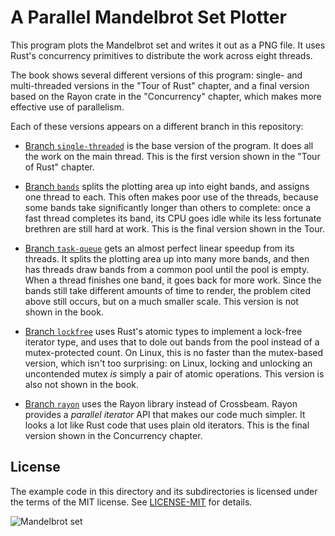 # A Parallel Mandelbrot Set Plotter

This program plots the Mandelbrot set and writes it out as a PNG file. It uses Rust's concurrency primitives to distribute the work across eight threads.

The book shows several different versions of this program: single- and multi-threaded versions in the "Tour of Rust" chapter, and a final version based on the Rayon crate in the "Concurrency" chapter, which makes more effective use of parallelism.

Each of these versions appears on a different branch in this repository:

*   [Branch `single-threaded`](https://github.com/ProgrammingRust/mandelbrot/tree/single-threaded)
    is the base version of the program. It does all the work on the main
    thread. This is the first version shown in the "Tour of Rust" chapter.

*   [Branch `bands`](https://github.com/ProgrammingRust/mandelbrot/tree/bands)
    splits the plotting area up into eight bands, and assigns one thread to
    each. This often makes poor use of the threads, because some bands take
    significantly longer than others to complete: once a fast thread completes
    its band, its CPU goes idle while its less fortunate brethren are still hard
    at work. This is the final version shown in the Tour.

  *   [Branch `task-queue`](https://github.com/ProgrammingRust/mandelbrot/tree/task-queue)
      gets an almost perfect linear speedup from its threads. It splits
      the plotting area up into many more bands, and then has threads draw
      bands from a common pool until the pool is empty. When a thread
      finishes one band, it goes back for more work. Since the bands still
      take different amounts of time to render, the problem cited above
      still occurs, but on a much smaller scale. This version is not shown in the book.

*   [Branch `lockfree`](https://github.com/ProgrammingRust/mandelbrot/tree/lockfree)
    uses Rust's atomic types to implement a lock-free iterator type, and
    uses that to dole out bands from the pool instead of a
    mutex-protected count. On Linux, this is no faster than the
    mutex-based version, which isn't too surprising: on Linux, locking
    and unlocking an uncontended mutex *is* simply a pair of atomic
    operations. This version is also not shown in the book.

*   [Branch `rayon`](https://github.com/ProgrammingRust/mandelbrot/tree/rayon)
    uses the Rayon library instead of Crossbeam. Rayon provides a *parallel
    iterator* API that makes our code much simpler. It looks a lot like Rust
    code that uses plain old iterators. This is the final version shown in the
    Concurrency chapter.

## License

The example code in this directory and its subdirectories is licensed under the
terms of the MIT license. See [LICENSE-MIT](LICENSE-MIT) for details.



![Mandelbrot set ](https://github.com/dimingo/mandelbrot/bands/image.jpg?raw=true)
